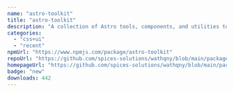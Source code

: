 ```yaml
---
name: "astro-toolkit"
title: "astro-toolkit"
description: "A collection of Astro tools, components, and utilities to streamline your development process."
categories:
  - "css+ui"
  - "recent"
npmUrl: "https://www.npmjs.com/package/astro-toolkit"
repoUrl: "https://github.com/spices-solutions/wathqny/blob/main/packages/astro-toolkit/README.md"
homepageUrl: "https://github.com/spices-solutions/wathqny/blob/main/packages/astro-toolkit/README.md"
badge: "new"
downloads: 442
---
```

